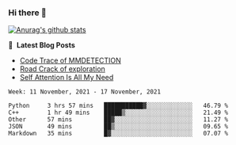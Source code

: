 ### Hi there 👋

<!--
**LRY89757/LRY89757** is a ✨ _special_ ✨ repository because its `README.md` (this file) appears on your GitHub profile.

Here are some ideas to get you started:

- 🔭 I’m currently working on ...
- 🌱 I’m currently learning ...
- 👯 I’m looking to collaborate on ...
- 🤔 I’m looking for help with ...
- 💬 Ask me about ...
- 📫 How to reach me: ...
- 😄 Pronouns: ...
- ⚡ Fun fact: ...
-->
[![Anurag's github stats](https://github-readme-stats.vercel.app/api?username=LRY89757)](https://github.com/anuraghazra/github-readme-stats)

📕 &nbsp;**Latest Blog Posts**
<!-- BLOG-POST-LIST:START -->
- [Code Trace of MMDETECTION](https://lry89757.github.io/2021/10/16/code-trace-of-mmdetection/)
- [Road Crack of exploration](https://lry89757.github.io/2021/10/04/lu-mian-lie-feng-shu-ju-ji-diao-yan/)
- [Self Attention Is All My Need](https://lry89757.github.io/2021/10/13/self-attention-is-all-my-need/)
<!-- - [God Mode in browsers: document.designMode = "on"](https://dev.to/gautamkrishnar/god-mode-in-browsers-document-designmode-on-2pmo) -->
<!-- BLOG-POST-LIST:END -->

 <!--START_SECTION:waka-->
```text
Week: 11 November, 2021 - 17 November, 2021

Python     3 hrs 57 mins   ███████████▓░░░░░░░░░░░░░   46.79 % 
C++        1 hr 49 mins    █████▒░░░░░░░░░░░░░░░░░░░   21.49 % 
Other      57 mins         ██▓░░░░░░░░░░░░░░░░░░░░░░   11.27 % 
JSON       49 mins         ██▒░░░░░░░░░░░░░░░░░░░░░░   09.65 % 
Markdown   35 mins         █▓░░░░░░░░░░░░░░░░░░░░░░░   07.07 % 
```
<!--END_SECTION:waka-->
